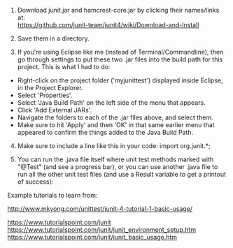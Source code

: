 1) Download junit.jar and hamcrest-core.jar by clicking their names/links at:  
https://github.com/junit-team/junit4/wiki/Download-and-Install

2) Save them in a directory.

3) If you're using Eclipse like me (instead of Terminal/Commandline), then go through settings to put these two .jar files into the build path for this project.  This is what I had to do:  

* Right-click on the project folder ('myjunittest') displayed inside Eclipse, in the Project Explorer.
* Select 'Properties'.
* Select 'Java Build Path' on the left side of the menu that appears.
* Click 'Add External JARs'.
* Navigate the folders to each of the .jar files above, and select them.
* Make sure to hit 'Apply' and then 'OK' in that same earlier menu that appeared to confirm the things added to the Java Build Path.

4) Make sure to include a line like this in your code:
import org.junit.*;

5) You can run the .java file itself where unit test methods marked with "@Test" (and see a progress bar), or you can use another .java file to run all the other unit test files (and use a Result variable to get a printout of success):



Example tutorials to learn from:

http://www.mkyong.com/unittest/junit-4-tutorial-1-basic-usage/

https://www.tutorialspoint.com/junit
https://www.tutorialspoint.com/junit/junit_environment_setup.htm
https://www.tutorialspoint.com/junit/junit_basic_usage.htm